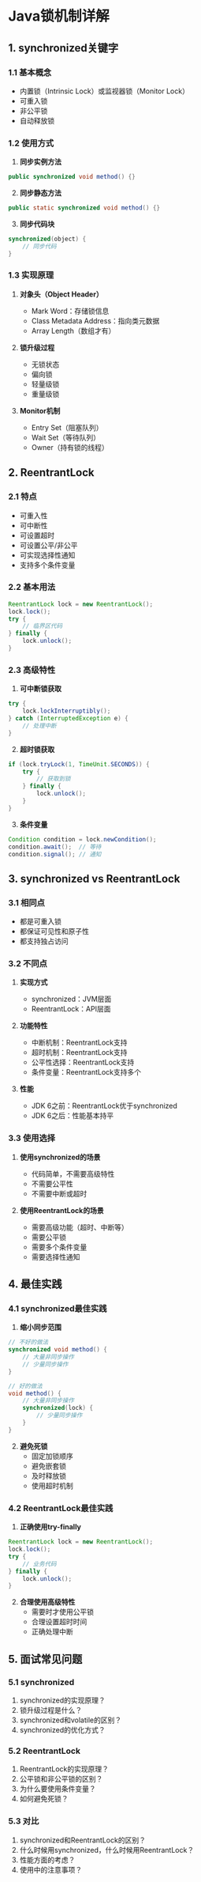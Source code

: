 # Java锁机制详解

## 1. synchronized关键字

### 1.1 基本概念
- 内置锁（Intrinsic Lock）或监视器锁（Monitor Lock）
- 可重入锁
- 非公平锁
- 自动释放锁

### 1.2 使用方式
1. **同步实例方法**
```java
public synchronized void method() {}
```

2. **同步静态方法**
```java
public static synchronized void method() {}
```

3. **同步代码块**
```java
synchronized(object) {
    // 同步代码
}
```

### 1.3 实现原理
1. **对象头（Object Header）**
   - Mark Word：存储锁信息
   - Class Metadata Address：指向类元数据
   - Array Length（数组才有）

2. **锁升级过程**
   - 无锁状态
   - 偏向锁
   - 轻量级锁
   - 重量级锁

3. **Monitor机制**
   - Entry Set（阻塞队列）
   - Wait Set（等待队列）
   - Owner（持有锁的线程）

## 2. ReentrantLock

### 2.1 特点
- 可重入性
- 可中断性
- 可设置超时
- 可设置公平/非公平
- 可实现选择性通知
- 支持多个条件变量

### 2.2 基本用法
```java
ReentrantLock lock = new ReentrantLock();
lock.lock();
try {
    // 临界区代码
} finally {
    lock.unlock();
}
```

### 2.3 高级特性
1. **可中断锁获取**
```java
try {
    lock.lockInterruptibly();
} catch (InterruptedException e) {
    // 处理中断
}
```

2. **超时锁获取**
```java
if (lock.tryLock(1, TimeUnit.SECONDS)) {
    try {
        // 获取到锁
    } finally {
        lock.unlock();
    }
}
```

3. **条件变量**
```java
Condition condition = lock.newCondition();
condition.await();  // 等待
condition.signal(); // 通知
```

## 3. synchronized vs ReentrantLock

### 3.1 相同点
- 都是可重入锁
- 都保证可见性和原子性
- 都支持独占访问

### 3.2 不同点
1. **实现方式**
   - synchronized：JVM层面
   - ReentrantLock：API层面

2. **功能特性**
   - 中断机制：ReentrantLock支持
   - 超时机制：ReentrantLock支持
   - 公平性选择：ReentrantLock支持
   - 条件变量：ReentrantLock支持多个

3. **性能**
   - JDK 6之前：ReentrantLock优于synchronized
   - JDK 6之后：性能基本持平

### 3.3 使用选择
1. **使用synchronized的场景**
   - 代码简单，不需要高级特性
   - 不需要公平性
   - 不需要中断或超时

2. **使用ReentrantLock的场景**
   - 需要高级功能（超时、中断等）
   - 需要公平锁
   - 需要多个条件变量
   - 需要选择性通知

## 4. 最佳实践

### 4.1 synchronized最佳实践
1. **缩小同步范围**
```java
// 不好的做法
synchronized void method() {
    // 大量非同步操作
    // 少量同步操作
}

// 好的做法
void method() {
    // 大量非同步操作
    synchronized(lock) {
        // 少量同步操作
    }
}
```

2. **避免死锁**
   - 固定加锁顺序
   - 避免嵌套锁
   - 及时释放锁
   - 使用超时机制

### 4.2 ReentrantLock最佳实践
1. **正确使用try-finally**
```java
ReentrantLock lock = new ReentrantLock();
lock.lock();
try {
    // 业务代码
} finally {
    lock.unlock();
}
```

2. **合理使用高级特性**
   - 需要时才使用公平锁
   - 合理设置超时时间
   - 正确处理中断

## 5. 面试常见问题

### 5.1 synchronized
1. synchronized的实现原理？
2. 锁升级过程是什么？
3. synchronized和volatile的区别？
4. synchronized的优化方式？

### 5.2 ReentrantLock
1. ReentrantLock的实现原理？
2. 公平锁和非公平锁的区别？
3. 为什么要使用条件变量？
4. 如何避免死锁？

### 5.3 对比
1. synchronized和ReentrantLock的区别？
2. 什么时候用synchronized，什么时候用ReentrantLock？
3. 性能方面的考虑？
4. 使用中的注意事项？

